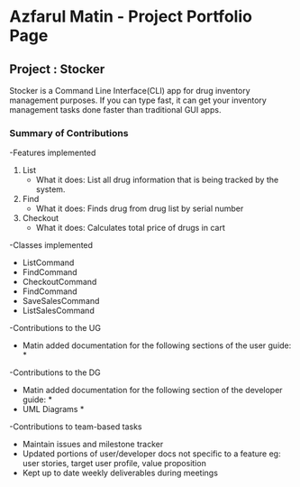 # Azfarul Matin - Project Portfolio Page

## Project : Stocker
Stocker is a Command Line Interface(CLI) app for drug inventory management purposes.
If you can type fast, it can get your inventory management tasks done faster than traditional
GUI apps.

### Summary of Contributions

-Features implemented
1) List
    * What it does: List all drug information that is being tracked by the system.
2) Find
    * What it does: Finds drug from drug list by serial number
3) Checkout
   * What it does: Calculates total price of drugs in cart

-Classes implemented
* ListCommand
* FindCommand
* CheckoutCommand
* FindCommand
* SaveSalesCommand
* ListSalesCommand

-Contributions to the UG
* Matin added documentation for the following sections of
  the user guide:
    *


-Contributions to the DG
* Matin added documentation for the following section of
  the developer guide:
    *
* UML Diagrams
    *

-Contributions to team-based tasks
* Maintain issues and milestone tracker
* Updated portions of user/developer docs not specific to a feature eg: user stories, target user profile,
  value proposition
* Kept up to date weekly deliverables during meetings